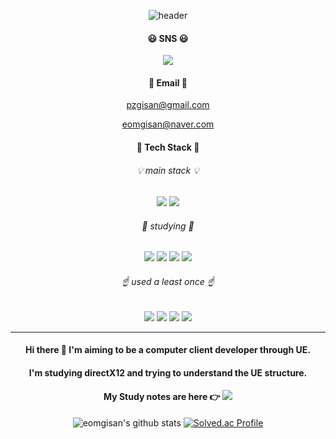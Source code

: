 
<div align="center">
  
![header](https://capsule-render.vercel.app/api?type=wave&color=auto&height=300&section=header&text=Welcome&fontSize=70&desc=gisan's%20github)

#### 😃 SNS 😃

 <a href="https://www.instagram.com/jjumbak_nabi/" target="_blank"><img src="https://img.shields.io/badge/instagram-ff69b4?style=flat-square&logo=instagram&logoColor=white"/></a>

#### 📧 Email 📧

pzgisan@gmail.com
 
eomgisan@naver.com

#### 💪 Tech Stack 💪
###### 💡 main stack 💡

<img src="https://img.shields.io/badge/C++-blueviolet?style=for-the-badge&logo=cplusplus&logoColor=white">  <img src="https://img.shields.io/badge/C-blue?style=for-the-badge&logo=c&logoColor=white">  


###### 📖 studying 📖

<img src="https://img.shields.io/badge/DirectX12-orange?style=flat-square&logo=&logoColor=white"/>  <img src="https://img.shields.io/badge/openGL-red?style=flat-square&logo=&logoColor=white"/>  <img src="https://img.shields.io/badge/WinApi-orange?style=flat-square&logo=Windows&logoColor=white"/>  <img src="https://img.shields.io/badge/UE-black?style=flat-square&logo=UnrealEngine&logoColor=white"/>


###### ☝ used a least once ☝

<img src="https://img.shields.io/badge/Unity-lightgray?style=for-the-badge&logo=Unity&logoColor=black">  <img src="https://img.shields.io/badge/LINUX-blue?style=for-the-badge&logo=Linux&logoColor=black">  <img src="https://img.shields.io/badge/Android-3DDC84?style=for-the-badge&logo=Android&logoColor=white">  <img src="https://img.shields.io/badge/Python-yellow?style=for-the-badge&logo=Python&logoColor=white">


---


#### Hi there 👋 I'm aiming to be a computer client developer through UE.
#### I'm studying directX12 and trying to understand the UE structure.
#### My Study notes are here  👉  <a href="https://eogisan.notion.site/89097266c0f649a2a9365cb64b4408ae?v=21fa1a2fab0f4a18812dff9259579a14" target="_blank"><img src="https://img.shields.io/badge/notion-9cf?style=flat-square&logo=notion&logoColor=black"/></a>


![eomgisan's github stats](https://github-readme-stats.vercel.app/api?username=eomgisan&show_icons=true)
[![Solved.ac Profile](http://mazassumnida.wtf/api/v2/generate_badge?boj=eomgisan)](https://solved.ac/eomgisan/)
</div>

